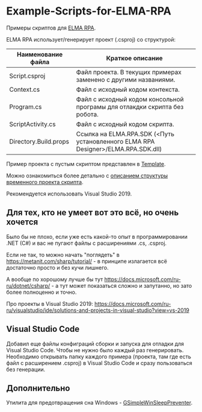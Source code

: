 # Example-Scripts-for-ELMA-RPA
Примеры скриптов для [ELMA RPA](https://elma-rpa.ai/ru).

ELMA RPA использует/генерирует проект (.csproj) со структурой:

| Наименование файла | Краткое описание |
| ---- | ---- |
| Script.csproj | Файл проекта. В текущих примерах заменено с другими названиями. |
| Context.cs | Файл с исходный кодом контекста. |
| Program.cs | Файл с исходный кодом консольной програмы для отлакдки скрипта без робота. |
| ScriptActivity.cs | Файл с исходный кодом скрипта. |
| Directory.Build.props | Ссылка на ELMA.RPA.SDK (<Путь установленного ELMA RPA Designer>/ELMA.RPA.SDK.dll) |

Пример проекта с пустым скриптом представлен в [Template](https://github.com/DrGennadius/Example-Scripts-for-ELMA-RPA/tree/master/Template).

Можно ознакомиться более детально с [описанием структуры временного проекта скрипта](https://github.com/DrGennadius/Example-Scripts-for-ELMA-RPA/wiki/%D0%9E%D0%BF%D0%B8%D1%81%D0%B0%D0%BD%D0%B8%D0%B5-%D1%81%D1%82%D1%80%D1%83%D0%BA%D1%82%D1%83%D1%80%D1%8B-%D0%B2%D1%80%D0%B5%D0%BC%D0%B5%D0%BD%D0%BD%D0%BE%D0%B3%D0%BE-%D0%BF%D1%80%D0%BE%D0%B5%D0%BA%D1%82%D0%B0-%D1%81%D0%BA%D1%80%D0%B8%D0%BF%D1%82%D0%B0).

Рекомендуется использовать Visual Studio 2019.

## Для тех, кто не умеет вот это всё, но очень хочется

Было бы не плохо, если уже есть какой-то опыт в программировании .NET (C#) и вас не пугают файлы с расширениями .cs, .csproj.

Если не так, то можно начать "поглядеть" в https://metanit.com/sharp/tutorial/ - в принципе излагается всё достаточно просто и без кучи лишнего.

А вообще по хорошому лучше бы тут https://docs.microsoft.com/ru-ru/dotnet/csharp/ - а тут может показаться сложно и запутанно, но зато более полноценно и точно.

Про проекты в Visual Studio 2019: https://docs.microsoft.com/ru-ru/visualstudio/ide/solutions-and-projects-in-visual-studio?view=vs-2019

## Visual Studio Code

Добавил еще файлы конфиграций сборки и запуска для отладки для Visual Studio Code. Чтобы не нужно было каждый раз генерировать. Необходимо открывать папку каждого примера (проекта, там где есть файл с расширением .csproj) в Visual Studio Code и сразу пользоваться без генерации.

## Дополнительно

Утилита для предотвращения сна Windows - [GSimpleWinSleepPreventer](https://github.com/DrGennadius/GSimpleWinSleepPreventer).
